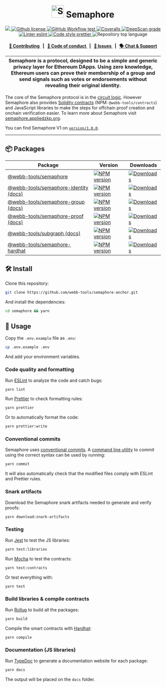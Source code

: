 <p align="center">
    <h1 align="center">
      <picture>
        <source media="(prefers-color-scheme: dark)" srcset="https://github.com/webb-tools/website/blob/main/static/img/semaphore-icon-dark.svg">
        <source media="(prefers-color-scheme: light)" srcset="https://github.com/webb-tools/website/blob/main/static/img/semaphore-icon.svg">
        <img width="40" alt="Semaphore icon." src="https://github.com/webb-tools/website/blob/main/static/img/semaphore-icon.svg">
      </picture>
      Semaphore
    </h1>
</p>

<p align="center">
    <a href="https://github.com/webb-tools" target="_blank">
        <img src="https://img.shields.io/badge/project-Semaphore-blue.svg?style=flat-square">
    </a>
    <a href="/LICENSE">
        <img alt="Github license" src="https://img.shields.io/github/license/webb-tools/semaphore-anchor.svg?style=flat-square">
    </a>
    <a href="https://github.com/webb-tools/semaphore-anchor/actions?query=workflow%3Aproduction">
        <img alt="GitHub Workflow test" src="https://img.shields.io/github/workflow/status/webb-tools/semaphore-anchor/production?label=test&style=flat-square&logo=github">
    </a>
    <a href="https://coveralls.io/github/webb-tools/semaphore-anchor">
        <img alt="Coveralls" src="https://img.shields.io/coveralls/github/webb-tools/semaphore-anchor?style=flat-square&logo=coveralls">
    </a>
    <a href="https://deepscan.io/dashboard#view=project&tid=16502&pid=22324&bid=657461">
        <img src="https://deepscan.io/api/teams/16502/projects/22324/branches/657461/badge/grade.svg" alt="DeepScan grade">
    </a>
    <a href="https://eslint.org/">
        <img alt="Linter eslint" src="https://img.shields.io/badge/linter-eslint-8080f2?style=flat-square&logo=eslint">
    </a>
    <a href="https://prettier.io/">
        <img alt="Code style prettier" src="https://img.shields.io/badge/code%20style-prettier-f8bc45?style=flat-square&logo=prettier">
    </a>
    <img alt="Repository top language" src="https://img.shields.io/github/languages/top/webb-tools/semaphore-anchor?style=flat-square">
</p>

<div align="center">
    <h4>
        <a href="/CONTRIBUTING.md">
            👥 Contributing
        </a>
        <span>&nbsp;&nbsp;|&nbsp;&nbsp;</span>
        <a href="/CODE_OF_CONDUCT.md">
            🤝 Code of conduct
        </a>
        <span>&nbsp;&nbsp;|&nbsp;&nbsp;</span>
        <a href="https://github.com/webb-tools/semaphore-anchor/contribute">
            🔎 Issues
        </a>
        <span>&nbsp;&nbsp;|&nbsp;&nbsp;</span>
        <a href="https://discord.gg/zvz9uWr5Me">
            🗣️ Chat &amp; Support
        </a>
    </h4>
</div>

| Semaphore is a protocol, designed to be a simple and generic privacy layer for Ethereum DApps. Using zero knowledge, Ethereum users can prove their membership of a group and send signals such as votes or endorsements without revealing their original identity. |
| ------------------------------------------------------------------------------------------------------------------------------------------------------------------------------------------------------------------------------------------------------------------- |

The core of the Semaphore protocol is in the [circuit logic](/packages/circuits/scheme.png). However Semaphore also provides [Solidity contracts](/packages/contracts) (NPM: `@webb-tools/contracts`) and JavaScript libraries to make the steps for offchain proof creation and onchain verification easier. To learn more about Semaphore visit [semaphore.appliedzkp.org](https://semaphore.appliedzkp.org).

You can find Semaphore V1 on [`version/1.0.0`](https://github.com/webb-tools/semaphore-anchor/tree/version/1.0.0).

---

## 📦 Packages

<table>
    <th>Package</th>
    <th>Version</th>
    <th>Downloads</th>
    <tbody>
        <tr>
            <td>
                <a href="/packages/semaphore">
                    @webb-tools/semaphore
                </a>
            </td>
            <td>
                <!-- NPM version -->
                <a href="https://npmjs.org/package/@webb-tools/semaphore">
                    <img src="https://img.shields.io/npm/v/@webb-tools/semaphore.svg?style=flat-square" alt="NPM version" />
                </a>
            </td>
            <td>
                <!-- Downloads -->
                <a href="https://npmjs.org/package/@webb-tools/semaphore">
                    <img src="https://img.shields.io/npm/dm/@webb-tools/semaphore.svg?style=flat-square" alt="Downloads" />
                </a>
            </td>
        </tr>
        <tr>
            <td>
                <a href="/packages/identity">
                    @webb-tools/semaphore-identity
                </a>
                <a href="https://webb-tools.github.io/semaphore-anchor/semaphore-identity">
                    (docs)
                </a>
            </td>
            <td>
                <!-- NPM version -->
                <a href="https://npmjs.org/package/@webb-tools/semaphore-identity">
                    <img src="https://img.shields.io/npm/v/@webb-tools/semaphore-identity.svg?style=flat-square" alt="NPM version" />
                </a>
            </td>
            <td>
                <!-- Downloads -->
                <a href="https://npmjs.org/package/@webb-tools/semaphore-identity">
                    <img src="https://img.shields.io/npm/dm/@webb-tools/semaphore-identity.svg?style=flat-square" alt="Downloads" />
                </a>
            </td>
        </tr>
        <tr>
            <td>
                <a href="/packages/group">
                    @webb-tools/semaphore-group
                </a>
                <a href="https://webb-tools.github.io/semaphore-anchor/semaphore-group">
                    (docs)
                </a>
            </td>
            <td>
                <!-- NPM version -->
                <a href="https://npmjs.org/package/@webb-tools/semaphore-group">
                    <img src="https://img.shields.io/npm/v/@webb-tools/semaphore-group.svg?style=flat-square" alt="NPM version" />
                </a>
            </td>
            <td>
                <!-- Downloads -->
                <a href="https://npmjs.org/package/@webb-tools/semaphore-group">
                    <img src="https://img.shields.io/npm/dm/@webb-tools/semaphore-group.svg?style=flat-square" alt="Downloads" />
                </a>
            </td>
        </tr>
        <tr>
            <td>
                <a href="/packages/proof">
                    @webb-tools/semaphore-proof
                </a>
                <a href="https://webb-tools.github.io/semaphore-anchor/semaphore-proof">
                    (docs)
                </a>
            </td>
            <td>
                <!-- NPM version -->
                <a href="https://npmjs.org/package/@webb-tools/semaphore-proof">
                    <img src="https://img.shields.io/npm/v/@webb-tools/semaphore-proof.svg?style=flat-square" alt="NPM version" />
                </a>
            </td>
            <td>
                <!-- Downloads -->
                <a href="https://npmjs.org/package/@webb-tools/semaphore-proof">
                    <img src="https://img.shields.io/npm/dm/@webb-tools/semaphore-proof.svg?style=flat-square" alt="Downloads" />
                </a>
            </td>
        </tr>
        <tr>
            <td>
                <a href="/packages/subgraph">
                    @webb-tools/subgraph
                </a>
                <a href="https://webb-tools.github.io/semaphore-anchor/subgraph">
                    (docs)
                </a>
            </td>
            <td>
                <!-- NPM version -->
                <a href="https://npmjs.org/package/@webb-tools/subgraph">
                    <img src="https://img.shields.io/npm/v/@webb-tools/subgraph.svg?style=flat-square" alt="NPM version" />
                </a>
            </td>
            <td>
                <!-- Downloads -->
                <a href="https://npmjs.org/package/@webb-tools/subgraph">
                    <img src="https://img.shields.io/npm/dm/@webb-tools/subgraph.svg?style=flat-square" alt="Downloads" />
                </a>
            </td>
        </tr>
        <tr>
            <td>
                <a href="/packages/hardhat">
                    @webb-tools/semaphore-hardhat
                </a>
            </td>
            <td>
                <!-- NPM version -->
                <a href="https://npmjs.org/package/@webb-tools/semaphore-hardhat">
                    <img src="https://img.shields.io/npm/v/@webb-tools/semaphore-hardhat.svg?style=flat-square" alt="NPM version" />
                </a>
            </td>
            <td>
                <!-- Downloads -->
                <a href="https://npmjs.org/package/@webb-tools/semaphore-hardhat">
                    <img src="https://img.shields.io/npm/dm/@webb-tools/semaphore-hardhat.svg?style=flat-square" alt="Downloads" />
                </a>
            </td>
        </tr>
    <tbody>

</table>

## 🛠 Install

Clone this repository:

```bash
git clone https://github.com/webb-tools/semaphore-anchor.git
```

And install the dependencies:

```bash
cd semaphore && yarn
```

## 📜 Usage

Copy the `.env.example` file as `.env`:

```bash
cp .env.example .env
```

And add your environment variables.

### Code quality and formatting

Run [ESLint](https://eslint.org/) to analyze the code and catch bugs:

```bash
yarn lint
```

Run [Prettier](https://prettier.io/) to check formatting rules:

```bash
yarn prettier
```

Or to automatically format the code:

```bash
yarn prettier:write
```

### Conventional commits

Semaphore uses [conventional commits](https://www.conventionalcommits.org/en/v1.0.0/). A [command line utility](https://github.com/commitizen/cz-cli) to commit using the correct syntax can be used by running:

```bash
yarn commit
```

It will also automatically check that the modified files comply with ESLint and Prettier rules.

### Snark artifacts

Download the Semaphore snark artifacts needed to generate and verify proofs:

```bash
yarn download:snark-artifacts
```

### Testing

Run [Jest](https://jestjs.io/) to test the JS libraries:

```bash
yarn test:libraries
```

Run [Mocha](https://mochajs.org/) to test the contracts:

```bash
yarn test:contracts
```

Or test everything with:

```bash
yarn test
```

### Build libraries & compile contracts

Run [Rollup](https://www.rollupjs.org) to build all the packages:

```bash
yarn build
```

Compile the smart contracts with [Hardhat](https://hardhat.org/):

```bash
yarn compile
```

### Documentation (JS libraries)

Run [TypeDoc](https://typedoc.org/) to generate a documentation website for each package:

```bash
yarn docs
```

The output will be placed on the `docs` folder.
